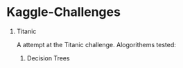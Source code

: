 # Kaggle-Challenges

1. Titanic 

   A attempt at the Titanic challenge. Alogorithems tested:
   1. Decision Trees

